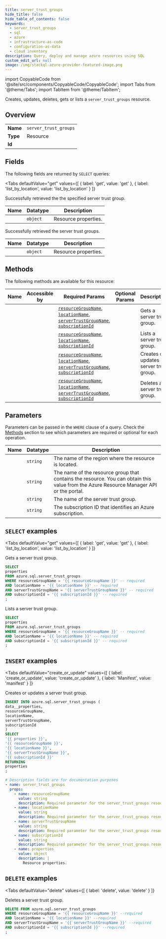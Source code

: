 ```yaml
--- 
title: server_trust_groups
hide_title: false
hide_table_of_contents: false
keywords:
  - server_trust_groups
  - sql
  - azure
  - infrastructure-as-code
  - configuration-as-data
  - cloud inventory
description: Query, deploy and manage azure resources using SQL
custom_edit_url: null
image: /img/stackql-azure-provider-featured-image.png
---
```


import CopyableCode from '@site/src/components/CopyableCode/CopyableCode';
import Tabs from '@theme/Tabs';
import TabItem from '@theme/TabItem';

Creates, updates, deletes, gets or lists a <code>server_trust_groups</code> resource.

## Overview
<table><tbody>
<tr><td><b>Name</b></td><td><code>server_trust_groups</code></td></tr>
<tr><td><b>Type</b></td><td>Resource</td></tr>
<tr><td><b>Id</b></td><td><CopyableCode code="azure.sql.server_trust_groups" /></td></tr>
</tbody></table>

## Fields

The following fields are returned by `SELECT` queries:

<Tabs
    defaultValue="get"
    values={[
        { label: 'get', value: 'get' },
        { label: 'list_by_location', value: 'list_by_location' }
    ]}
>
<TabItem value="get">

Successfully retrieved the the specified server trust group.

<table>
<thead>
    <tr>
    <th>Name</th>
    <th>Datatype</th>
    <th>Description</th>
    </tr>
</thead>
<tbody>
<tr>
    <td><CopyableCode code="properties" /></td>
    <td><code>object</code></td>
    <td>Resource properties.</td>
</tr>
</tbody>
</table>
</TabItem>
<TabItem value="list_by_location">

Successfully retrieved the server trust groups.

<table>
<thead>
    <tr>
    <th>Name</th>
    <th>Datatype</th>
    <th>Description</th>
    </tr>
</thead>
<tbody>
<tr>
    <td><CopyableCode code="properties" /></td>
    <td><code>object</code></td>
    <td>Resource properties.</td>
</tr>
</tbody>
</table>
</TabItem>
</Tabs>

## Methods

The following methods are available for this resource:

<table>
<thead>
    <tr>
    <th>Name</th>
    <th>Accessible by</th>
    <th>Required Params</th>
    <th>Optional Params</th>
    <th>Description</th>
    </tr>
</thead>
<tbody>
<tr>
    <td><a href="#get"><CopyableCode code="get" /></a></td>
    <td><CopyableCode code="select" /></td>
    <td><a href="#parameter-resourceGroupName"><code>resourceGroupName</code></a>, <a href="#parameter-locationName"><code>locationName</code></a>, <a href="#parameter-serverTrustGroupName"><code>serverTrustGroupName</code></a>, <a href="#parameter-subscriptionId"><code>subscriptionId</code></a></td>
    <td></td>
    <td>Gets a server trust group.</td>
</tr>
<tr>
    <td><a href="#list_by_location"><CopyableCode code="list_by_location" /></a></td>
    <td><CopyableCode code="select" /></td>
    <td><a href="#parameter-resourceGroupName"><code>resourceGroupName</code></a>, <a href="#parameter-locationName"><code>locationName</code></a>, <a href="#parameter-subscriptionId"><code>subscriptionId</code></a></td>
    <td></td>
    <td>Lists a server trust group.</td>
</tr>
<tr>
    <td><a href="#create_or_update"><CopyableCode code="create_or_update" /></a></td>
    <td><CopyableCode code="insert" /></td>
    <td><a href="#parameter-resourceGroupName"><code>resourceGroupName</code></a>, <a href="#parameter-locationName"><code>locationName</code></a>, <a href="#parameter-serverTrustGroupName"><code>serverTrustGroupName</code></a>, <a href="#parameter-subscriptionId"><code>subscriptionId</code></a></td>
    <td></td>
    <td>Creates or updates a server trust group.</td>
</tr>
<tr>
    <td><a href="#delete"><CopyableCode code="delete" /></a></td>
    <td><CopyableCode code="delete" /></td>
    <td><a href="#parameter-resourceGroupName"><code>resourceGroupName</code></a>, <a href="#parameter-locationName"><code>locationName</code></a>, <a href="#parameter-serverTrustGroupName"><code>serverTrustGroupName</code></a>, <a href="#parameter-subscriptionId"><code>subscriptionId</code></a></td>
    <td></td>
    <td>Deletes a server trust group.</td>
</tr>
</tbody>
</table>

## Parameters

Parameters can be passed in the `WHERE` clause of a query. Check the [Methods](#methods) section to see which parameters are required or optional for each operation.

<table>
<thead>
    <tr>
    <th>Name</th>
    <th>Datatype</th>
    <th>Description</th>
    </tr>
</thead>
<tbody>
<tr id="parameter-locationName">
    <td><CopyableCode code="locationName" /></td>
    <td><code>string</code></td>
    <td>The name of the region where the resource is located.</td>
</tr>
<tr id="parameter-resourceGroupName">
    <td><CopyableCode code="resourceGroupName" /></td>
    <td><code>string</code></td>
    <td>The name of the resource group that contains the resource. You can obtain this value from the Azure Resource Manager API or the portal.</td>
</tr>
<tr id="parameter-serverTrustGroupName">
    <td><CopyableCode code="serverTrustGroupName" /></td>
    <td><code>string</code></td>
    <td>The name of the server trust group.</td>
</tr>
<tr id="parameter-subscriptionId">
    <td><CopyableCode code="subscriptionId" /></td>
    <td><code>string</code></td>
    <td>The subscription ID that identifies an Azure subscription.</td>
</tr>
</tbody>
</table>

## `SELECT` examples

<Tabs
    defaultValue="get"
    values={[
        { label: 'get', value: 'get' },
        { label: 'list_by_location', value: 'list_by_location' }
    ]}
>
<TabItem value="get">

Gets a server trust group.

```sql
SELECT
properties
FROM azure.sql.server_trust_groups
WHERE resourceGroupName = '{{ resourceGroupName }}' -- required
AND locationName = '{{ locationName }}' -- required
AND serverTrustGroupName = '{{ serverTrustGroupName }}' -- required
AND subscriptionId = '{{ subscriptionId }}' -- required
;
```
</TabItem>
<TabItem value="list_by_location">

Lists a server trust group.

```sql
SELECT
properties
FROM azure.sql.server_trust_groups
WHERE resourceGroupName = '{{ resourceGroupName }}' -- required
AND locationName = '{{ locationName }}' -- required
AND subscriptionId = '{{ subscriptionId }}' -- required
;
```
</TabItem>
</Tabs>


## `INSERT` examples

<Tabs
    defaultValue="create_or_update"
    values={[
        { label: 'create_or_update', value: 'create_or_update' },
        { label: 'Manifest', value: 'manifest' }
    ]}
>
<TabItem value="create_or_update">

Creates or updates a server trust group.

```sql
INSERT INTO azure.sql.server_trust_groups (
data__properties,
resourceGroupName,
locationName,
serverTrustGroupName,
subscriptionId
)
SELECT 
'{{ properties }}',
'{{ resourceGroupName }}',
'{{ locationName }}',
'{{ serverTrustGroupName }}',
'{{ subscriptionId }}'
RETURNING
properties
;
```
</TabItem>
<TabItem value="manifest">

```yaml
# Description fields are for documentation purposes
- name: server_trust_groups
  props:
    - name: resourceGroupName
      value: string
      description: Required parameter for the server_trust_groups resource.
    - name: locationName
      value: string
      description: Required parameter for the server_trust_groups resource.
    - name: serverTrustGroupName
      value: string
      description: Required parameter for the server_trust_groups resource.
    - name: subscriptionId
      value: string
      description: Required parameter for the server_trust_groups resource.
    - name: properties
      value: object
      description: |
        Resource properties.
```
</TabItem>
</Tabs>


## `DELETE` examples

<Tabs
    defaultValue="delete"
    values={[
        { label: 'delete', value: 'delete' }
    ]}
>
<TabItem value="delete">

Deletes a server trust group.

```sql
DELETE FROM azure.sql.server_trust_groups
WHERE resourceGroupName = '{{ resourceGroupName }}' --required
AND locationName = '{{ locationName }}' --required
AND serverTrustGroupName = '{{ serverTrustGroupName }}' --required
AND subscriptionId = '{{ subscriptionId }}' --required
;
```
</TabItem>
</Tabs>
